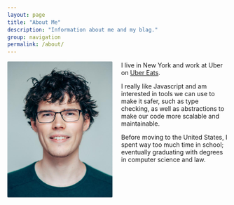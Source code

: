 ```yaml
---
layout: page
title: "About Me"
description: "Information about me and my blag."
group: navigation
permalink: /about/
---
```


<style type="text/css">
.about_me_image {
  max-width: 240px;
  border-radius: 2px;
  margin: 0;
}
@media( min-width: 900px ) {
  .about_me_image {
    margin-right: 20px;
    float: left;
  }
}
</style>

<img src='/images/me.jpg' class='about_me_image' alt="picture of me" />

I live in New York and work at Uber on [Uber Eats](https://www.ubereats.com/).

I really like Javascript and am interested in tools we can use to make it safer, such as type checking, as well as abstractions to make our code more scalable and maintainable.

Before moving to the United States, I spent way too much time in school; eventually graduating with degrees in computer science and law.
